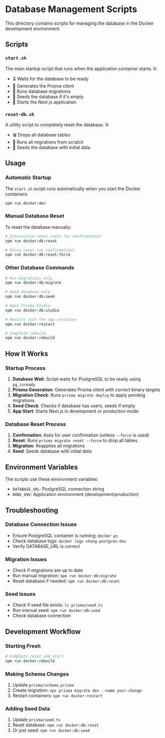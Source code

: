 # Database Management Scripts

This directory contains scripts for managing the database in the Docker development environment.

## Scripts

### `start.sh`
The main startup script that runs when the application container starts. It:

- ⏳ Waits for the database to be ready
- 🔧 Generates the Prisma client
- 📝 Runs database migrations
- 🌱 Seeds the database if it's empty
- 🎯 Starts the Next.js application

### `reset-db.sh`
A utility script to completely reset the database. It:

- 🗑️ Drops all database tables
- 📝 Runs all migrations from scratch
- 🌱 Seeds the database with initial data

## Usage

### Automatic Startup
The `start.sh` script runs automatically when you start the Docker containers:

```bash
npm run docker:dev
```

### Manual Database Reset
To reset the database manually:

```bash
# Interactive reset (asks for confirmation)
npm run docker:db:reset

# Force reset (no confirmation)
npm run docker:db:reset:force
```

### Other Database Commands

```bash
# Run migrations only
npm run docker:db:migrate

# Seed database only
npm run docker:db:seed

# Open Prisma Studio
npm run docker:db:studio

# Restart just the app container
npm run docker:restart

# Complete rebuild
npm run docker:rebuild
```

## How It Works

### Startup Process
1. **Database Wait**: Script waits for PostgreSQL to be ready using `pg_isready`
2. **Prisma Generation**: Generates Prisma client with correct binary targets
3. **Migration Check**: Runs `prisma migrate deploy` to apply pending migrations
4. **Seed Check**: Checks if database has users, seeds if empty
5. **App Start**: Starts Next.js in development or production mode

### Database Reset Process
1. **Confirmation**: Asks for user confirmation (unless `--force` is used)
2. **Reset**: Runs `prisma migrate reset --force` to drop all tables
3. **Migration**: Reapplies all migrations
4. **Seed**: Seeds database with initial data

## Environment Variables

The scripts use these environment variables:

- `DATABASE_URL`: PostgreSQL connection string
- `NODE_ENV`: Application environment (development/production)

## Troubleshooting

### Database Connection Issues
- Ensure PostgreSQL container is running: `docker ps`
- Check database logs: `docker logs nhung-postgres-dev`
- Verify DATABASE_URL is correct

### Migration Issues
- Check if migrations are up to date
- Run manual migration: `npm run docker:db:migrate`
- Reset database if needed: `npm run docker:db:reset`

### Seed Issues
- Check if seed file exists: `ls prisma/seed.ts`
- Run manual seed: `npm run docker:db:seed`
- Check database connection

## Development Workflow

### Starting Fresh
```bash
# Complete reset and start
npm run docker:rebuild
```

### Making Schema Changes
1. Update `prisma/schema.prisma`
2. Create migration: `npx prisma migrate dev --name your-change`
3. Restart containers: `npm run docker:restart`

### Adding Seed Data
1. Update `prisma/seed.ts`
2. Reset database: `npm run docker:db:reset`
3. Or just seed: `npm run docker:db:seed`
